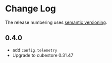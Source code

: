 # Change Log

The release numbering uses [semantic versioning](http://semver.org).

## 0.4.0

- add `config.telemetry`
- Upgrade to cubestore 0.31.47
